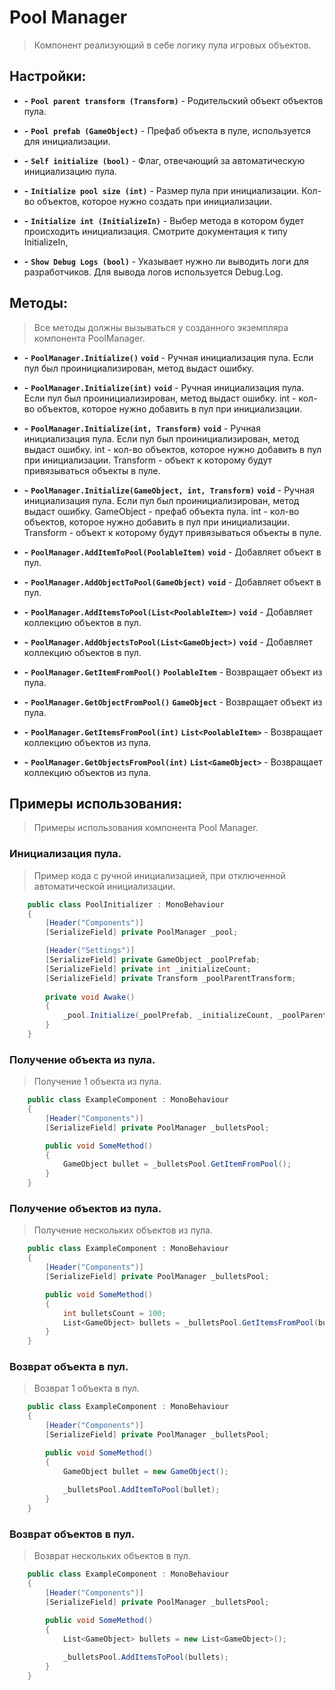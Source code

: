 # Pool Manager

> Компонент реализующий в себе логику пула игровых объектов.

## Настройки:

- **-** **`Pool parent transform (Transform)`** - Родительский объект объектов пула.


- **-** **`Pool prefab (GameObject)`** - Префаб объекта в пуле, используется для инициализации.


- **-** **`Self initialize (bool)`** - Флаг, отвечающий за автоматическую инициализацию пула.


- **-** **`Initialize pool size (int)`** - Размер пула при инициализации. Кол-во объектов, которое нужно создать при инициализации.


- **-** **`Initialize int (InitializeIn)`** - Выбер метода в котором будет происходить инициализация. Смотрите документация к типу InitializeIn,


- **-** **`Show Debug Logs (bool)`** - Указывает нужно ли выводить логи для разработчиков. Для вывода логов используется Debug.Log.

## Методы:

> Все методы должны вызываться у созданного экземпляра компонента PoolManager.

- **-** **`PoolManager.Initialize()`** **`void`** - Ручная инициализация пула. Если пул был проинициализирован, метод выдаст ошибку.


- **-** **`PoolManager.Initialize(int)`** **`void`** - Ручная инициализация пула. Если пул был проинициализирован, метод выдаст ошибку. int - кол-во объектов, которое нужно добавить в пул при инициализации.


- **-** **`PoolManager.Initialize(int, Transform)`** **`void`** - Ручная инициализация пула. Если пул был проинициализирован, метод выдаст ошибку. int - кол-во объектов, которое нужно добавить в пул при инициализации. Transform - объект к которому будут привязываться объекты в пуле.


- **-** **`PoolManager.Initialize(GameObject, int, Transform)`** **`void`** - Ручная инициализация пула. Если пул был проинициализирован, метод выдаст ошибку. GameObject - префаб объекта пула.  int - кол-во объектов, которое нужно добавить в пул при инициализации. Transform - объект к которому будут привязываться объекты в пуле.


- **-** **`PoolManager.AddItemToPool(PoolableItem)`** **`void`** - Добавляет объект в пул.


- **-** **`PoolManager.AddObjectToPool(GameObject)`** **`void`** - Добавляет объект в пул.


- **-** **`PoolManager.AddItemsToPool(List<PoolableItem>)`** **`void`** - Добавляет коллекцию объектов в пул.


- **-** **`PoolManager.AddObjectsToPool(List<GameObject>)`** **`void`** - Добавляет коллекцию объектов в пул.


- **-** **`PoolManager.GetItemFromPool()`** **`PoolableItem`** - Возвращает объект из пула.


- **-** **`PoolManager.GetObjectFromPool()`** **`GameObject`** - Возвращает объект из пула.


- **-** **`PoolManager.GetItemsFromPool(int)`** **`List<PoolableItem>`** - Возвращает коллекцию объектов из пула.


- **-** **`PoolManager.GetObjectsFromPool(int)`** **`List<GameObject>`** - Возвращает коллекцию объектов из пула.

## Примеры использования:

> Примеры использования компонента Pool Manager.

### Инициализация пула.

> Пример кода с ручной инициализацией, при отключенной автоматической инициализации.

```c#
    public class PoolInitializer : MonoBehaviour
    {
        [Header("Components")] 
        [SerializeField] private PoolManager _pool;

        [Header("Settings")] 
        [SerializeField] private GameObject _poolPrefab;
        [SerializeField] private int _initializeCount;
        [SerializeField] private Transform _poolParentTransform;
        
        private void Awake()
        {
            _pool.Initialize(_poolPrefab, _initializeCount, _poolParentTransform);
        }
    }
```

### Получение объекта из пула.

> Получение 1 объекта из пула.

```c#
    public class ExampleComponent : MonoBehaviour
    {
        [Header("Components")] 
        [SerializeField] private PoolManager _bulletsPool;

        public void SomeMethod()
        {
            GameObject bullet = _bulletsPool.GetItemFromPool();
        }
    }
```

### Получение объектов из пула.

> Получение нескольких объектов из пула.

```c#
    public class ExampleComponent : MonoBehaviour
    {
        [Header("Components")] 
        [SerializeField] private PoolManager _bulletsPool;

        public void SomeMethod()
        {
            int bulletsCount = 100;
            List<GameObject> bullets = _bulletsPool.GetItemsFromPool(bulletsCount);
        }
    }
```

### Возврат объекта в пул.

> Возврат 1 объекта в пул.

```c#
    public class ExampleComponent : MonoBehaviour
    {
        [Header("Components")] 
        [SerializeField] private PoolManager _bulletsPool;

        public void SomeMethod()
        {
            GameObject bullet = new GameObject();
            
            _bulletsPool.AddItemToPool(bullet);
        }
    }
```

### Возврат объектов в пул.

> Возврат нескольких объектов в пул.

```c#
    public class ExampleComponent : MonoBehaviour
    {
        [Header("Components")] 
        [SerializeField] private PoolManager _bulletsPool;

        public void SomeMethod()
        {
            List<GameObject> bullets = new List<GameObject>();
            
            _bulletsPool.AddItemsToPool(bullets);
        }
    }
```